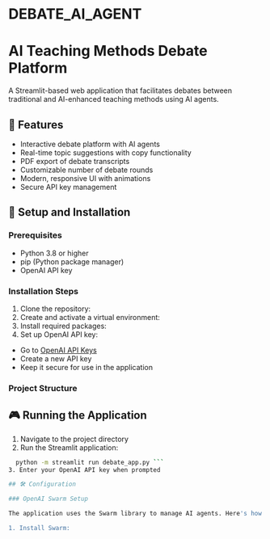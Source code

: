 # DEBATE_AI_AGENT
# AI Teaching Methods Debate Platform

A Streamlit-based web application that facilitates debates between traditional and AI-enhanced teaching methods using AI agents.

## 🌟 Features

- Interactive debate platform with AI agents
- Real-time topic suggestions with copy functionality
- PDF export of debate transcripts
- Customizable number of debate rounds
- Modern, responsive UI with animations
- Secure API key management

## 🚀 Setup and Installation

### Prerequisites

- Python 3.8 or higher
- pip (Python package manager)
- OpenAI API key

### Installation Steps

1. Clone the repository:
2. Create and activate a virtual environment:
3. Install required packages:
4. Set up OpenAI API key:
- Go to [OpenAI API Keys](https://platform.openai.com/api-keys)
- Create a new API key
- Keep it secure for use in the application

### Project Structure

## 🎮 Running the Application

1. Navigate to the project directory
2. Run the Streamlit application:
```bash
  python -m streamlit run debate_app.py ```
3. Enter your OpenAI API key when prompted

## 🛠️ Configuration

### OpenAI Swarm Setup

The application uses the Swarm library to manage AI agents. Here's how to configure it:

1. Install Swarm:
